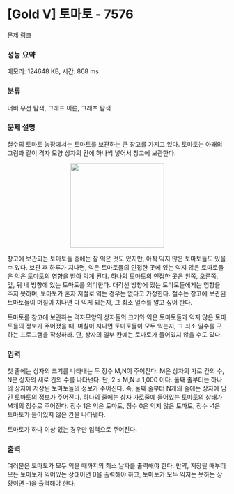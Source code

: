 # [Gold V] 토마토 - 7576 

[문제 링크](https://www.acmicpc.net/problem/7576) 

### 성능 요약

메모리: 124648 KB, 시간: 868 ms

### 분류

너비 우선 탐색, 그래프 이론, 그래프 탐색

### 문제 설명

<p>철수의 토마토 농장에서는 토마토를 보관하는 큰 창고를 가지고 있다. 토마토는 아래의 그림과 같이 격자 모양 상자의 칸에 하나씩 넣어서 창고에 보관한다. </p>

<p style="text-align: center;"><img alt="" src="https://upload.acmicpc.net/de29c64f-dee7-4fe0-afa9-afd6fc4aad3a/-/preview/" style="width: 215px; height: 194px;"></p>

<p>창고에 보관되는 토마토들 중에는 잘 익은 것도 있지만, 아직 익지 않은 토마토들도 있을 수 있다. 보관 후 하루가 지나면, 익은 토마토들의 인접한 곳에 있는 익지 않은 토마토들은 익은 토마토의 영향을 받아 익게 된다. 하나의 토마토의 인접한 곳은 왼쪽, 오른쪽, 앞, 뒤 네 방향에 있는 토마토를 의미한다. 대각선 방향에 있는 토마토들에게는 영향을 주지 못하며, 토마토가 혼자 저절로 익는 경우는 없다고 가정한다. 철수는 창고에 보관된 토마토들이 며칠이 지나면 다 익게 되는지, 그 최소 일수를 알고 싶어 한다.</p>

<p>토마토를 창고에 보관하는 격자모양의 상자들의 크기와 익은 토마토들과 익지 않은 토마토들의 정보가 주어졌을 때, 며칠이 지나면 토마토들이 모두 익는지, 그 최소 일수를 구하는 프로그램을 작성하라. 단, 상자의 일부 칸에는 토마토가 들어있지 않을 수도 있다.</p>

### 입력 

 <p>첫 줄에는 상자의 크기를 나타내는 두 정수 M,N이 주어진다. M은 상자의 가로 칸의 수, N은 상자의 세로 칸의 수를 나타낸다. 단, 2 ≤ M,N ≤ 1,000 이다. 둘째 줄부터는 하나의 상자에 저장된 토마토들의 정보가 주어진다. 즉, 둘째 줄부터 N개의 줄에는 상자에 담긴 토마토의 정보가 주어진다. 하나의 줄에는 상자 가로줄에 들어있는 토마토의 상태가 M개의 정수로 주어진다. 정수 1은 익은 토마토, 정수 0은 익지 않은 토마토, 정수 -1은 토마토가 들어있지 않은 칸을 나타낸다.</p>

<p>토마토가 하나 이상 있는 경우만 입력으로 주어진다.</p>

### 출력 

 <p>여러분은 토마토가 모두 익을 때까지의 최소 날짜를 출력해야 한다. 만약, 저장될 때부터 모든 토마토가 익어있는 상태이면 0을 출력해야 하고, 토마토가 모두 익지는 못하는 상황이면 -1을 출력해야 한다.</p>

